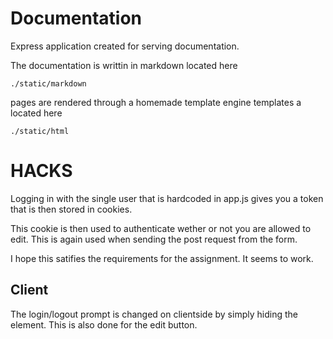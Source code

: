 # Documentation

Express application created for serving documentation.

The documentation is writtin in markdown located here
```
./static/markdown
```

pages are rendered through a homemade template engine
templates a located here
```
./static/html
```

# HACKS

Logging in with the single user that is hardcoded in app.js gives you a token that is then stored in cookies.

This cookie is then used to authenticate wether or not you are allowed to edit.
This is again used when sending the post request from the form.

I hope this satifies the requirements for the assignment. It seems to work.


## Client
The login/logout prompt is changed on clientside by simply hiding the element. This is also done for the edit button.
